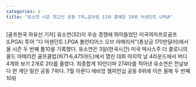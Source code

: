```yaml
---
categories: e
title: "유소연 시즌 최고인 공동 7위…김아림 11위 홍예은 29위 어센던트 LPGA"
---
```

[골프한국 하유선 기자] 유소연(32)이 우승 경쟁에 뛰어들었던 미국여자프로골프(LPGA) 투어 "디 어센던트 LPGA 볼런티어스 오브 아메리카"(총상금 170만달러)에서 올 시즌 두 번째 톱10을 기록했다. 유소연은 3일(한국시간) 미국 텍사스주 더 콜로니의 올드 아메리칸 골프클럽(파71·6,475야드)에서 열린 대회 마지막 날 4라운드에서 버디 4개와 보기 2개로 2타를 줄였다. 최종합계 10언더파 274타를 적어낸 유소연은 전날보다 한 계단 밀린 공동 7위다. 7월 아문디 에비앙 챔피언십 공동 8위에 이은 올해 두 번째 10위